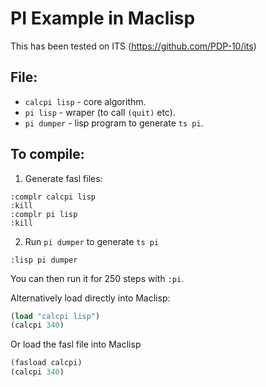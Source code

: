 # PI Example in Maclisp

This has been tested on ITS (https://github.com/PDP-10/its)

## File:

 * `calcpi lisp` - core algorithm.
 * `pi lisp` - wraper (to call `(quit)` etc).
 * `pi dumper` - lisp program to generate `ts pi`.

## To compile:

1. Generate fasl files:

```none
:complr calcpi lisp
:kill
:complr pi lisp
:kill
```

2. Run `pi dumper` to generate `ts pi`

```
:lisp pi dumper
```

You can then run it for 250 steps with `:pi`.

Alternatively load directly into Maclisp:

```lisp
(load "calcpi lisp")
(calcpi 340)
```

Or load the fasl file into Maclisp

```lisp
(fasload calcpi)
(calcpi 340)
```


